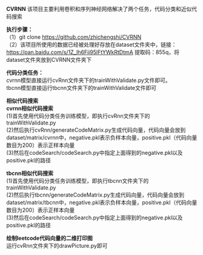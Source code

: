**CVRNN**
该项目主要利用卷积和序列神经网络解决了两个任务，代码分类和近似代码搜索

**执行步骤：**  
（1）git clone https://github.com/zhichengshi/CVRNN  
（2）该项目所使用的数据已经被处理好存放在dataset文件夹中，链接：https://pan.baidu.com/s/1Z_Ih6Fii95lFtYWkRtDtmA 提取码：855q，将dataset文件夹放到CVRNN文件夹下  

**代码分类任务：**  
cvrnn模型直接运行cvRnn文件夹下的trainWithValidate.py文件即可。  
tbcnn模型直接运行tbcnn文件夹下的trainWithValidate文件即可  

**相似代码搜索**  
**cvrnn相似代码搜索**  
(1)首先使用代码分类任务训练模型，即执行cvRnn文件夹下的trainWithValidate.py  
(2)然后执行cvRnn/generateCodeMatrix.py生成代码向量，代码向量会放到dataset/matrix/cvrnn中，negative.pkl表示负样本向量，positive.pkl（代码向量数目为200）表示正样本向量  
(3)然后在codeSearch/codeSearch.py中指定上面得到的negative.pkl以及positive.pkl的路径  

**tbcnn相似代码搜索**  
(1)首先使用代码分类任务训练模型，即执行tbcnn文件夹下的trainWithValidate.py  
(2)然后执行tbcnn/generateCodeMatrix.py生成代码向量，代码向量会放到dataset/matrix/tbcnn中，negative.pkl表示负样本向量，positive.pkl（代码向量数目为200）表示正样本向量  
(3)然后在codeSearch/codeSearch.py中指定上面得到的negative.pkl以及positive.pkl的路径 

**绘制leetcode代码向量的二维打印图**  
运行cvRnn文件夹下的drawPicture.py即可



